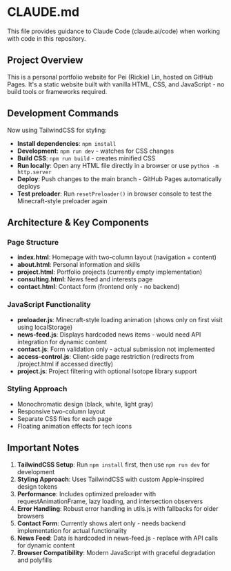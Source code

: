# CLAUDE.md

This file provides guidance to Claude Code (claude.ai/code) when working with code in this repository.

## Project Overview

This is a personal portfolio website for Pei (Rickie) Lin, hosted on GitHub Pages. It's a static website built with vanilla HTML, CSS, and JavaScript - no build tools or frameworks required.

## Development Commands

Now using TailwindCSS for styling:
- **Install dependencies**: `npm install`
- **Development**: `npm run dev` - watches for CSS changes
- **Build CSS**: `npm run build` - creates minified CSS
- **Run locally**: Open any HTML file directly in a browser or use `python -m http.server`
- **Deploy**: Push changes to the main branch - GitHub Pages automatically deploys
- **Test preloader**: Run `resetPreloader()` in browser console to test the Minecraft-style preloader again

## Architecture & Key Components

### Page Structure
- **index.html**: Homepage with two-column layout (navigation + content)
- **about.html**: Personal information and skills
- **project.html**: Portfolio projects (currently empty implementation)
- **consulting.html**: News feed and interests page
- **contact.html**: Contact form (frontend only - no backend)

### JavaScript Functionality
- **preloader.js**: Minecraft-style loading animation (shows only on first visit using localStorage)
- **news-feed.js**: Displays hardcoded news items - would need API integration for dynamic content
- **contact.js**: Form validation only - actual submission not implemented
- **access-control.js**: Client-side page restriction (redirects from /project.html if accessed directly)
- **project.js**: Project filtering with optional Isotope library support

### Styling Approach
- Monochromatic design (black, white, light gray)
- Responsive two-column layout
- Separate CSS files for each page
- Floating animation effects for tech icons

## Important Notes

1. **TailwindCSS Setup**: Run `npm install` first, then use `npm run dev` for development
2. **Styling Approach**: Uses TailwindCSS with custom Apple-inspired design tokens
3. **Performance**: Includes optimized preloader with requestAnimationFrame, lazy loading, and intersection observers
4. **Error Handling**: Robust error handling in utils.js with fallbacks for older browsers
5. **Contact Form**: Currently shows alert only - needs backend implementation for actual functionality
6. **News Feed**: Data is hardcoded in news-feed.js - replace with API calls for dynamic content
7. **Browser Compatibility**: Modern JavaScript with graceful degradation and polyfills